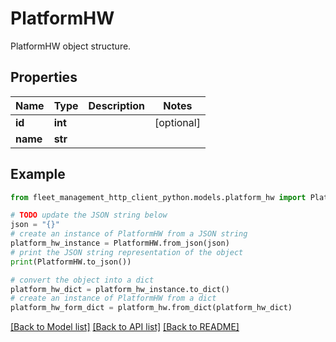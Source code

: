 # PlatformHW

PlatformHW object structure.

## Properties

Name | Type | Description | Notes
------------ | ------------- | ------------- | -------------
**id** | **int** |  | [optional] 
**name** | **str** |  | 

## Example

```python
from fleet_management_http_client_python.models.platform_hw import PlatformHW

# TODO update the JSON string below
json = "{}"
# create an instance of PlatformHW from a JSON string
platform_hw_instance = PlatformHW.from_json(json)
# print the JSON string representation of the object
print(PlatformHW.to_json())

# convert the object into a dict
platform_hw_dict = platform_hw_instance.to_dict()
# create an instance of PlatformHW from a dict
platform_hw_form_dict = platform_hw.from_dict(platform_hw_dict)
```
[[Back to Model list]](../README.md#documentation-for-models) [[Back to API list]](../README.md#documentation-for-api-endpoints) [[Back to README]](../README.md)


